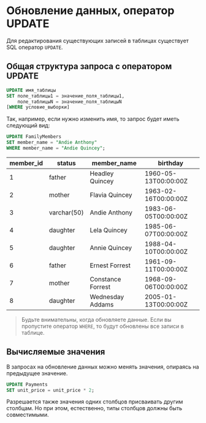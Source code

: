 # Обновление данных, оператор UPDATE

Для редактирования существующих записей в таблицах существует SQL оператор `UPDATE`.

## Общая структура запроса с оператором UPDATE

```sql
UPDATE имя_таблицы
SET поле_таблицы1 = значение_поля_таблицы1,
    поле_таблицыN = значение_поля_таблицыN
[WHERE условие_выборки]
```

Так, например, если нужно изменить имя, то запрос будет иметь следующий вид:

<ERD databaseName="Family" />

```sql
UPDATE FamilyMembers
SET member_name = "Andie Anthony"
WHERE member_name = "Andie Quincey";
```

| member_id | status      | member_name       | birthday             |
| --------- | ----------- | ----------------- | -------------------- |
| 1         | father      | Headley Quincey   | 1960-05-13T00:00:00Z |
| 2         | mother      | Flavia Quincey    | 1963-02-16T00:00:00Z |
| 3         | varchar(50) | Andie Anthony     | 1983-06-05T00:00:00Z |
| 4         | daughter    | Lela Quincey      | 1985-06-07T00:00:00Z |
| 5         | daughter    | Annie Quincey     | 1988-04-10T00:00:00Z |
| 6         | father      | Ernest Forrest    | 1961-09-11T00:00:00Z |
| 7         | mother      | Constance Forrest | 1968-09-06T00:00:00Z |
| 8         | daughter    | Wednesday Addams  | 2005-01-13T00:00:00Z |

> Будьте внимательны, когда обновляете данные. Если вы пропустите оператор `WHERE`, то будут обновлены все записи в таблице.

## Вычисляемые значения

В запросах на обновление данных можно менять значения, опираясь на предыдущее значение.

```sql
UPDATE Payments
SET unit_price = unit_price * 2;
```

Разрешается также значения одних столбцов присваивать другим столбцам. Но при этом, естественно, типы столбцов должны быть совместимыми.
